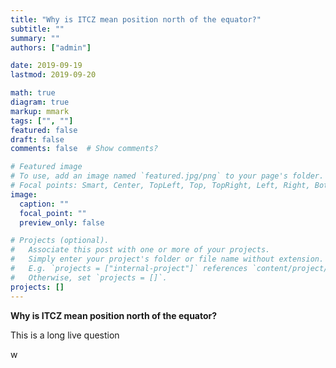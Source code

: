 ```yaml
---
title: "Why is ITCZ mean position north of the equator?"
subtitle: ""
summary: ""
authors: ["admin"]

date: 2019-09-19
lastmod: 2019-09-20

math: true
diagram: true
markup: mmark
tags: ["", ""]
featured: false
draft: false
comments: false  # Show comments?

# Featured image
# To use, add an image named `featured.jpg/png` to your page's folder.
# Focal points: Smart, Center, TopLeft, Top, TopRight, Left, Right, BottomLeft, Bottom, BottomRight.
image:
  caption: ""
  focal_point: ""
  preview_only: false

# Projects (optional).
#   Associate this post with one or more of your projects.
#   Simply enter your project's folder or file name without extension.
#   E.g. `projects = ["internal-project"]` references `content/project/deep-learning/index.md`.
#   Otherwise, set `projects = []`.
projects: []
---
```


**Why is ITCZ mean position north of the equator?**

This is a long live question

w